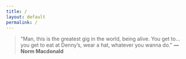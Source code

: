 ```yaml
---
title: /
layout: default
permalink: /
---
```


>"Man, this is the greatest gig in the world, being alive. You get to... you get to eat at Denny’s, wear a hat, whatever you wanna do."
**— Norm Macdonald**
